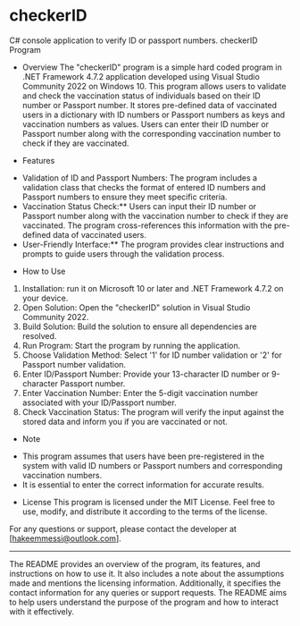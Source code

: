 # checkerID
C# console application to verify ID or passport numbers.
checkerID Program

* Overview
The "checkerID" program is a simple hard coded program in .NET Framework 4.7.2 application developed using Visual Studio Community 2022 on Windows 10. This program allows users to validate and check the vaccination status of individuals based on their ID number or Passport number. It stores pre-defined data of vaccinated users in a dictionary with ID numbers or Passport numbers as keys and vaccination numbers as values. Users can enter their ID number or Passport number along with the corresponding vaccination number to check if they are vaccinated.

* Features
- Validation of ID and Passport Numbers: The program includes a validation class that checks the format of entered ID numbers and Passport numbers to ensure they meet specific criteria.
- Vaccination Status Check:** Users can input their ID number or Passport number along with the vaccination number to check if they are vaccinated. The program cross-references this information with the pre-defined data of vaccinated users.
- User-Friendly Interface:** The program provides clear instructions and prompts to guide users through the validation process.

* How to Use
1. Installation: run it on Microsoft 10 or later and .NET Framework 4.7.2 on your device.
2. Open Solution: Open the "checkerID" solution in Visual Studio Community 2022.
3. Build Solution: Build the solution to ensure all dependencies are resolved.
4. Run Program: Start the program by running the application.
5. Choose Validation Method: Select '1' for ID number validation or '2' for Passport number validation.
6. Enter ID/Passport Number: Provide your 13-character ID number or 9-character Passport number.
7. Enter Vaccination Number: Enter the 5-digit vaccination number associated with your ID/Passport number.
8. Check Vaccination Status: The program will verify the input against the stored data and inform you if you are vaccinated or not.

* Note
- This program assumes that users have been pre-registered in the system with valid ID numbers or Passport numbers and corresponding vaccination numbers.
- It is essential to enter the correct information for accurate results.

* License
This program is licensed under the MIT License. Feel free to use, modify, and distribute it according to the terms of the license.

For any questions or support, please contact the developer at [hakeemmessi@outlook.com].

---
The README provides an overview of the program, its features, and instructions on how to use it. It also includes a note about the assumptions made and mentions the licensing information. Additionally, it specifies the contact information for any queries or support requests. The README aims to help users understand the purpose of the program and how to interact with it effectively.
